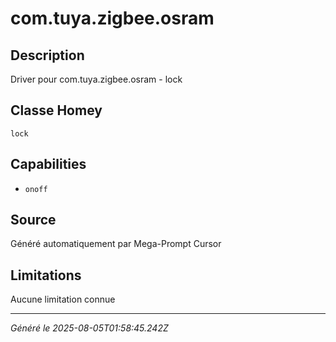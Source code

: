 # com.tuya.zigbee.osram

## Description
Driver pour com.tuya.zigbee.osram - lock

## Classe Homey
`lock`

## Capabilities
- `onoff`

## Source
Généré automatiquement par Mega-Prompt Cursor

## Limitations
Aucune limitation connue

---
*Généré le 2025-08-05T01:58:45.242Z*
